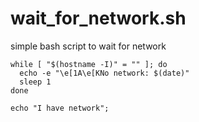 # wait_for_network.sh
simple bash script to wait for network

```
while [ "$(hostname -I)" = "" ]; do  
  echo -e "\e[1A\e[KNo network: $(date)"  
  sleep 1  
done  

echo "I have network";  
```
